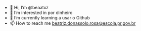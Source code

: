- 👋 Hi, I’m @beaatxz
- 👀 I’m interested in por dinheiro
- 🌱 I’m currently learning a usar o Github 
- 📫 How to reach me beatriz.donassolo.rosa@escola.pr.gov.br
